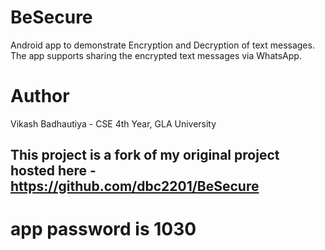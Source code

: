 # BeSecure
Android app to demonstrate Encryption and Decryption of text messages. The app supports sharing the encrypted text messages via WhatsApp.
# Author
Vikash Badhautiya - CSE 4th Year, GLA University
## This project is a fork of my original project hosted here - https://github.com/dbc2201/BeSecure
# app password is 1030
